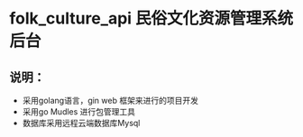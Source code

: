 # folk_culture_api 民俗文化资源管理系统 后台


## 说明：
* 采用golang语言，gin web 框架来进行的项目开发
* 采用go Mudles 进行包管理工具
* 数据库采用远程云端数据库Mysql
